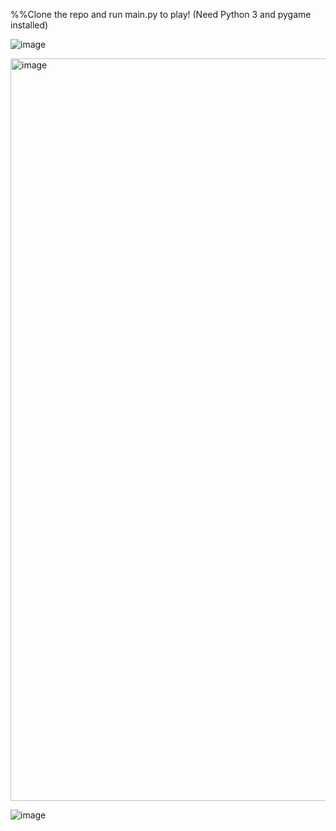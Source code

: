 %%Clone the repo and run main.py to play! (Need Python 3 and pygame installed)

![image](https://github.com/ctaphal/nishattack/assets/67525176/6ab58cdd-79ce-4aaa-adea-2423745f054a)

<img width="1188" alt="image" src="https://github.com/ctaphal/nishattack/assets/67525176/242e6eb9-610c-4744-a035-82b30e4ea84e">

![image](https://github.com/ctaphal/nishattack/assets/67525176/f5824a61-01b3-4cfd-971b-187457c3e7ee)
